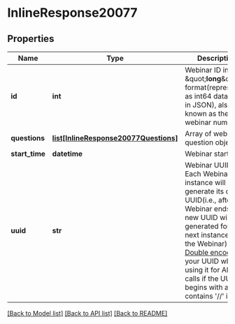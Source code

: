 # InlineResponse20077

## Properties
Name | Type | Description | Notes
------------ | ------------- | ------------- | -------------
**id** | **int** | Webinar ID in &amp;quot;**long**&amp;quot; format(represented as int64 data type in JSON), also known as the webinar number. | [optional] 
**questions** | [**list[InlineResponse20077Questions]**](InlineResponse20077Questions.md) | Array of webinar question objects. | [optional] 
**start_time** | **datetime** | Webinar start time. | [optional] 
**uuid** | **str** | Webinar UUID. Each Webinar instance will generate its own UUID(i.e., after a Webinar ends, a new UUID will be generated for the next instance of the Webinar). [Double encode](https://marketplace.zoom.us/docs/api-reference/using-zoom-apis/#meeting-id-and-uuid) your UUID when using it for API calls if the UUID begins with a &#x27;/&#x27; or contains &#x27;//&#x27; in it. | [optional] 

[[Back to Model list]](../README.md#documentation-for-models) [[Back to API list]](../README.md#documentation-for-api-endpoints) [[Back to README]](../README.md)


